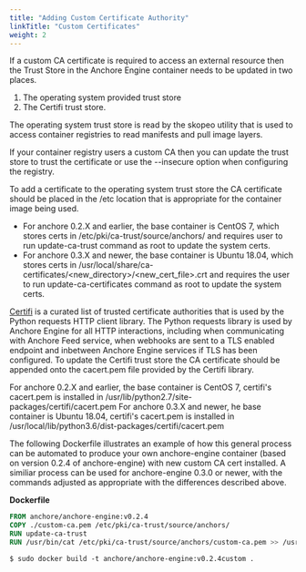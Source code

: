 ```yaml
---
title: "Adding Custom Certificate Authority"
linkTitle: "Custom Certificates"
weight: 2
---
```


If a custom CA certificate is required to access an external resource then the Trust Store in the Anchore Engine container needs to be updated in two places.

1. The operating system provided trust store
2. The Certifi trust store.

The operating system trust store is read by the skopeo utility that is used to access container registries to read manifests and pull image layers.

If your container registry users a custom CA then you can update the trust store to trust the certificate or use the --insecure option when configuring the registry.


To add a certificate to the operating system trust store the CA certificate should be placed in the /etc location that is appropriate for the container image being used.  

- For anchore 0.2.X and earlier, the base container is CentOS 7, which stores certs in /etc/pki/ca-trust/source/anchors/ and requires user to run update-ca-trust command as root to update the system certs.
- For anchore 0.3.X and newer, the base container is Ubuntu 18.04, which stores certs in /usr/local/share/ca-certificates/<new_directory>/<new_cert_file>.crt and requires the user to run update-ca-certificates command as root to update the system certs.

[Certifi](https://pypi.org/project/certifi/) is a curated list of trusted certificate authorities that is used by the Python requests HTTP client library. The Python requests library is used by Anchore Engine for all HTTP interactions, including when communicating with Anchore Feed service, when webhooks are sent to a TLS enabled endpoint and inbetween Anchore Engine services if TLS has been configured. To update the Certifi trust store the CA certificate should be appended onto the cacert.pem file provided by the Certifi library.

For anchore 0.2.X and earlier, the base container is CentOS 7, certifi's cacert.pem is installed in /usr/lib/python2.7/site-packages/certifi/cacert.pem
For anchore 0.3.X and newer, he base container is Ubuntu 18.04, certifi's cacert.pem is installed in /usr/local/lib/python3.6/dist-packages/certifi/cacert.pem

The following Dockerfile illustrates an example of how this general process can be automated to produce your own anchore-engine container (based on version 0.2.4 of anchore-engine) with new custom CA cert installed.  A similiar process can be used for anchore-engine 0.3.0 or newer, with the commands adjusted as appropriate with the differences described above.

**Dockerfile**

```Dockerfile
FROM anchore/anchore-engine:v0.2.4
COPY ./custom-ca.pem /etc/pki/ca-trust/source/anchors/
RUN update-ca-trust
RUN /usr/bin/cat /etc/pki/ca-trust/source/anchors/custom-ca.pem >> /usr/lib/python2.7/site-packages/certifi/cacert.pem
```

`$ sudo docker build -t anchore/anchore-engine:v0.2.4custom .`